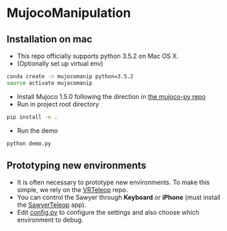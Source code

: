 # MujocoManipulation

## Installation on mac
* This repo officially supports python 3.5.2 on Mac OS X.
* (Optionally set up virtual env) 
```bash
conda create -n mujocomanip python=3.5.2
source activate mujocomanip
```
* Install Mujoco 1.5.0 following the direction in [the mujoco-py repo](https://github.com/openai/mujoco-py)
* Run in project root directory
```bash
pip install -e .
```
* Run the demo
```bash
python demo.py
```
## Prototyping new environments

- It is often necessary to prototype new environments. To make this simple, we rely on the [VRTeleop](https://github.com/StanfordVL/VRTeleop/tree/master) repo.
- You can control the Sawyer through **Keyboard** or **iPhone** (must install the [SawyerTeleop](https://github.com/StanfordVL/SawyerApp) app).
- Edit [config.py](https://github.com/StanfordVL/VRTeleop/blob/master/config.py) to configure the settings and also choose which environment to debug. 